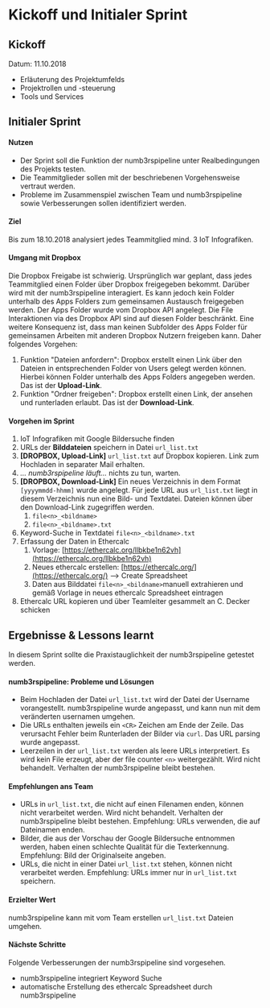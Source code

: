 # Kickoff und Initialer Sprint

## Kickoff

Datum: 11.10.2018

* Erläuterung des Projektumfelds
* Projektrollen und -steuerung
* Tools und Services

## Initialer Sprint

#### Nutzen

* Der Sprint soll die Funktion der numb3rspipeline unter Realbedingungen des Projekts testen.
* Die Teammitglieder sollen mit der beschriebenen Vorgehensweise vertraut werden.
* Probleme im Zusammenspiel zwischen Team und numb3rspipeline sowie Verbesserungen sollen identifiziert werden.

#### Ziel

Bis zum 18.10.2018 analysiert jedes Teammitglied mind. 3 IoT Infografiken.

#### Umgang mit Dropbox

Die Dropbox Freigabe ist schwierig. Ursprünglich war geplant, dass jedes Teammitglied einen Folder über Dropbox freigegeben bekommt. Darüber wird mit der numb3rspipeline interagiert. Es kann jedoch kein Folder unterhalb des Apps Folders zum gemeinsamen Austausch freigegeben werden. Der Apps Folder wurde vom Dropbox API angelegt. Die File Interaktionen via des Dropbox API sind auf diesen Folder beschränkt. Eine weitere Konsequenz ist, dass man keinen Subfolder des Apps Folder  für gemeinsamen Arbeiten mit anderen Dropbox Nutzern freigeben kann. Daher folgendes Vorgehen:

1. Funktion "Dateien anfordern": Dropbox erstellt einen Link über den Dateien in entsprechenden Folder von Users gelegt werden können. Hierbei können Folder unterhalb des Apps Folders angegeben werden. Das ist der **Upload-Link**.
2. Funktion "Ordner freigeben": Dropbox erstellt einen Link, der ansehen und runterladen erlaubt. Das ist der **Download-Link**.

#### Vorgehen im Sprint

1. IoT Infografiken mit Google Bildersuche finden
2. URLs der **Bilddateien** speichern in Datei `url_list.txt`
3. **\[DROPBOX, Upload-Link\]** `url_list.txt` auf Dropbox kopieren. Link zum Hochladen in separater Mail erhalten.
4. _... numb3rspipeline läuft..._ nichts zu tun, warten.
5. **\[DROPBOX, Download-Link\]** Ein neues Verzeichnis in dem Format `[yyyymmdd-hhmm]` wurde angelegt. Für jede URL aus `url_list.txt` liegt in diesem Verzeichnis nun eine Bild- und Textdatei. Dateien können über den Download-Link  zugegriffen werden.
   1. `file<n>_<bildname>`
   2. `file<n>_<bildname>.txt`
6. Keyword-Suche in Textdatei `file<n>_<bildname>.txt`
7. Erfassung der Daten in Ethercalc
   1. Vorlage: [https://ethercalc.org/llbkbe1n62vh](https://ethercalc.org/llbkbe1n62vh)
   2. Neues ethercalc erstellen: [https://ethercalc.org/](https://ethercalc.org/) --&gt; Create Spreadsheet
   3. Daten aus Bilddatei `file<n>_<bildname>`manuell extrahieren und gemäß Vorlage in neues ethercalc Spreadsheet eintragen
8. Ethercalc URL kopieren und über Teamleiter gesammelt an C. Decker schicken

## Ergebnisse & Lessons learnt

In diesem Sprint sollte die Praxistauglichkeit der numb3rspipeline getestet werden.

#### numb3rspipeline: Probleme und Lösungen

* Beim Hochladen der Datei `url_list.txt` wird der Datei der Username vorangestellt. numb3rspipeline wurde angepasst, und kann nun mit dem veränderten usernamen umgehen.
* Die URLs enthalten jeweils ein `<CR>` Zeichen am Ende der Zeile. Das verursacht Fehler beim Runterladen der Bilder via `curl`. Das URL parsing wurde angepasst. 
* Leerzeilen in der `url_list.txt` werden als leere URLs interpretiert. Es wird kein File erzeugt, aber der file counter `<n>` weitergezählt. Wird nicht behandelt. Verhalten der numb3rspipeline bleibt bestehen.

#### Empfehlungen ans Team

* URLs in `url_list.txt`, die nicht auf einen Filenamen enden, können nicht verarbeitet werden. Wird nicht behandelt. Verhalten der numb3rspipeline bleibt bestehen.  Empfehlung: URLs verwenden, die auf Dateinamen enden.
* Bilder, die aus der Vorschau der Google Bildersuche entnommen werden, haben einen schlechte Qualität für die Texterkennung.  Empfehlung: Bild der Originalseite angeben.
* URLs, die nicht in einer Datei `url_list.txt` stehen, können nicht verarbeitet werden. Empfehlung: URLs immer nur in `url_list.txt` speichern.

#### Erzielter Wert

numb3rspipeline kann mit vom Team erstellen `url_list.txt` Dateien umgehen.

#### Nächste Schritte

Folgende Verbesserungen der numb3rspipeline sind vorgesehen.

* numb3rspipeline integriert Keyword Suche
* automatische Erstellung des ethercalc Spreadsheet durch numb3rspipeline



